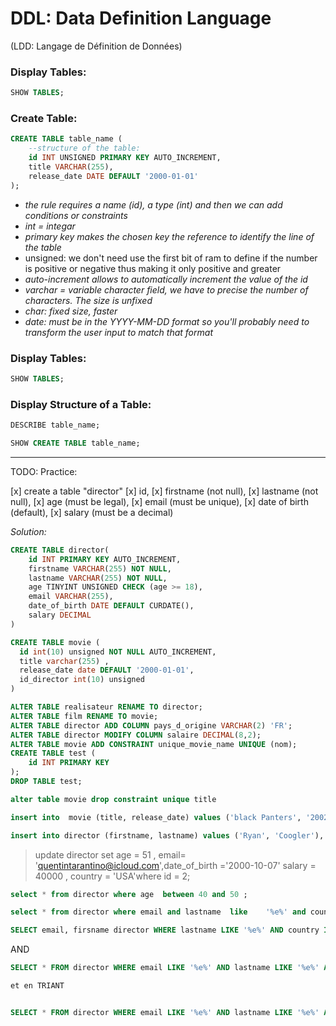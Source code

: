 # DDL: Data Definition Language

(LDD: Langage de Définition de Données)

### Display Tables:

```sql
SHOW TABLES;
```

### Create Table:

```sql
CREATE TABLE table_name (
    --structure of the table:
    id INT UNSIGNED PRIMARY KEY AUTO_INCREMENT,
    title VARCHAR(255),
    release_date DATE DEFAULT '2000-01-01'
);
```

- _the rule requires a name (id), a type (int) and then we can add conditions or constraints_
- _int = integar_
- _primary key makes the chosen key the reference to identify the line of the table_
- unsigned: we don't need use the first bit of ram to define if the number is positive or negative thus making it only positive and greater
- _auto-increment allows to automatically increment the value of the id_
- _varchar = variable character field, we have to precise the number of characters. The size is unfixed_
- _char: fixed size, faster_
- _date: must be in the YYYY-MM-DD format so you'll probably need to transform the user input to match that format_

### Display Tables:

```sql
SHOW TABLES;
```

### Display Structure of a Table:

```sql
DESCRIBE table_name;
```

```sql
SHOW CREATE TABLE table_name;
```
---
TODO:
Practice:

[x] create a table "director"
[x] id,
[x] firstname (not null),
[x] lastname (not null),
[x] age (must be legal),
[x] email (must be unique),
[x] date of birth (default),
[x] salary (must be a decimal)

_Solution:_

```sql
CREATE TABLE director(
    id INT PRIMARY KEY AUTO_INCREMENT,
    firstname VARCHAR(255) NOT NULL,
    lastname VARCHAR(255) NOT NULL,
    age TINYINT UNSIGNED CHECK (age >= 18),
    email VARCHAR(255),
    date_of_birth DATE DEFAULT CURDATE(),
    salary DECIMAL
)
```

```sql
CREATE TABLE movie (
  id int(10) unsigned NOT NULL AUTO_INCREMENT,
  title varchar(255) ,
  release_date date DEFAULT '2000-01-01',
  id_director int(10) unsigned 
)
```

<!-- ON S'EST TROMPE!!! -->
<!-- RENOMMER LA TABLE realisateur EN director -->
<!-- RENOMMER LA TABLE film EN movie -->
<!-- MODIFIER LA TABLE director pour ajouter la colonne pays d'origine => 'FR' -->
<!-- MODIFIER LA COLONNE salaire pour que le type soit DECIMAL(8,2) -->

<!-- MODIFIER LA TABLE movie POUR RAJOUTER LA CONTRAINTE UNIQUE SUR LE nom du film -->

<!-- CREER UNE TABLE test avec un id -->
<!-- SUPPRIMER LA TABLE test -->

```sql
ALTER TABLE realisateur RENAME TO director;
ALTER TABLE film RENAME TO movie;
ALTER TABLE director ADD COLUMN pays_d_origine VARCHAR(2) 'FR';
ALTER TABLE director MODIFY COLUMN salaire DECIMAL(8,2);
ALTER TABLE movie ADD CONSTRAINT unique_movie_name UNIQUE (nom);
CREATE TABLE test (
    id INT PRIMARY KEY
);
DROP TABLE test;

alter table movie drop constraint unique title

```

```sql
insert into  movie (title, release_date) values ('black Panters', '2002-07-23'), ('Avatar', '2002-12-09')
```

```sql
insert into director (firstname, lastname) values ('Ryan', 'Coogler'), ('James', 'Cameron');
```

> update director set age = 51 , email= 'quentintarantino@icloud.com',date_of_birth ='2000-10-07' salary = 40000 , country = 'USA'where id = 2;

```sql
select * from director where age  between 40 and 50 ;
```

```sql
select * from director where email and lastname  like    '%e%' and country in ('FR', 'UK') and  age > 30 ;

```


```sql
SELECT email, firsname director WHERE lastname LIKE '%e%' AND country IN ('FR', 'UK') AND age > 30;

```
AND 

```sql
SELECT * FROM director WHERE email LIKE '%e%' AND lastname LIKE '%e%' AND country IN ('FR', 'UK') AND age > 30;

et en TRIANT 


SELECT * FROM director WHERE email LIKE '%e%' AND lastname LIKE '%e%' AND country IN ('FR', 'UK') AND age > 30 order by email;

```